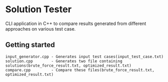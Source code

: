# Solution Tester
CLI application in C++ to compare results generated from different approaches on various test case.

## Getting started
```
input_generator.cpp - Generates input test cases(input_test_case.txt)
solution.cpp        - Generates two file containing solutions(brute_force_result.txt, optimized_result.txt)
compare.cpp         - Compare these files(brute_force_result.txt, optimized_result.txt)  
```
